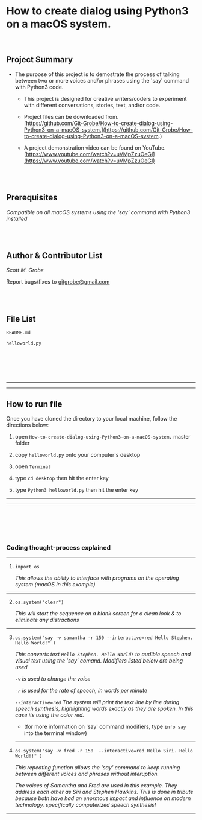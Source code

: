 # How to create dialog using Python3 on a macOS system.

 
 


 

 
 <br/>
 
Project Summary
-------

* The purpose of this project is to demostrate the process of talking between two or more voices and/or phrases using the 'say' command with Python3 code.
  
  * This project is designed for creative writers/coders to experiment with different conversations, stories, text, and/or code.

  * Project files can be downloaded from.<br/>
  [https://github.com/Git-Grobe/How-to-create-dialog-using-Python3-on-a-macOS-system.](https://github.com/Git-Grobe/How-to-create-dialog-using-Python3-on-a-macOS-system.)
  
  * A project demonstration video can be found on YouTube.<br/>
  [https://www.youtube.com/watch?v=uVMpZzuOeGI](https://www.youtube.com/watch?v=uVMpZzuOeGI)
  

<br/>
<br/>

Prerequisites
---------------
*Compatible on all macOS systems using the 'say' command with Python3 installed*

<br/>
<br/>

Author & Contributor List
------------


*Scott M. Grobe*


Report bugs/fixes to gitgrobe@gmail.com

<br/>
<br/>



File List
---------

```
README.md

helloworld.py

```

<br/>
<br/>
<br/>
<br/>


   
---
---

How to run file
------------

Once you have cloned the directory to your local machine, follow the directions below:

 1. open `How-to-create-dialog-using-Python3-on-a-macOS-system.` master folder
 
 2. copy `helloworld.py` onto your computer's desktop
 
 3. open `Terminal`
 
 4. type `cd desktop`  then hit the enter key
 
 5. type `Python3 helloworld.py`  then hit the enter key


---
---


<br/>
<br/>
<br/>
<br/>


### Coding thought-process explained
----------

1. `import os`

   *This allows the ability to interface with programs on the operating system (macOS in this example)* 

---

2. `os.system("clear")`

   *This will start the sequence on a blank screen for a clean look & to eliminate any distractions*
  
---
  
3. `os.system("say -v samantha -r 150 --interactive=red Hello Stephen. Hello World!" )`

   *This converts text `Hello Stephen. Hello World!` to audible speech and visual text using the 'say' comand. Modifiers listed below are being used*

   *`-v` is used to change the voice*
    
    
   *`-r` is used for the rate of speech, in words per minute*
    
    
   *`--interactive=red` The system will print the text line by line during speech synthesis, highlighting words exactly as they are spoken. In this case its using the color red.*
   
   * (for more information on 'say' command modifiers, type `info say` into the terminal window)
   
   ---
   
    
 4. `os.system("say -v fred -r 150  --interactive=red Hello Siri. Hello World!!" )`
 
 
    *This repeating function allows the 'say' command to keep running between different voices and phrases without interuption.*
    
    
    *The voices of Samantha and Fred are used in this example. They address each other as Siri and Stephen Hawkins. This is done in tribute because both have had an enormous impact and influence on modern technology, specifically computerized speech synthesis!*
    
---
